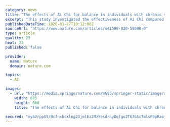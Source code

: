 ```yaml
---
category: news
title: "The effects of Ai Chi for balance in individuals with chronic stroke: a randomized controlled trial"
excerpt: "This study investigated the effectiveness of Ai Chi compared to conventional water-based exercise on balance performance in individuals with chronic stroke. A total of 20 individuals with chronic stroke were randomly allocated to receive either Ai Chi or conventional water-based exercise for 60 min/time, 3 times/week, and a total of 6 weeks."
publishedDateTime: 2020-01-27T10:12:00Z
sourceUrl: "https://www.nature.com/articles/s41598-020-58098-0"
type: article
quality: 23
heat: 23
published: false

provider:
  name: Nature
  domain: nature.com

topics:
  - AI

images:
  - url: "https://media.springernature.com/m685/springer-static/image/art%3A10.1038%2Fs41598-020-58098-0/MediaObjects/41598_2020_58098_Fig1_HTML.png"
    width: 685
    height: 560
    title: "The effects of Ai Chi for balance in individuals with chronic stroke: a randomized controlled trial"

secured: "mybVrppSS/0cfnxhcXlng23jmlEz2MzYesdrnyDqfgu2T676ScTmlsP9pRaojwz0ZWbdOVGtvn7ArFKAr9U4IoFfdcRwSsIOZsFPPlIzZMgXmJ/ac6ttRWBGfFI//4RgMoSs27RoCAj1daIiVYScTei8zV0SaVDfrNRv59ND6rakPTgRV1aR1xLsvtPTHT1s5QG6lb1+GS5KCzmbtG8NDiGuFgsw9f0QUvDVY9Wg2coDz9uNATi+AoU0fTPIeA4b3zGpXFTvfJhcuTwF5zDq4X+kbIFiCR18aPOyjyG6XI9879el/suUTPaVWCIhueVOMPE9nGVPwjKjdIEbTpVIuoYpmlfOUX8800GLgBdjfxbNEcLA978dX0zI8uLwCrqZTtBhhx78HLCVs+sXWqUFCUQtbYWMhdlJ+kshSjAEBuGTnNAK8MjiaszFdjTLO3VDF3PNAsHsTQbKjg+e6xvLP2miyu7jFMMWy6vh/8OBLjo=;7v3zJ5fOCQ/taMfqxgVELA=="
---
```


